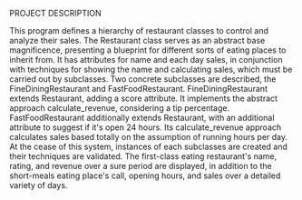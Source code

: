 PROJECT DESCRIPTION

 This program defines a hierarchy of restaurant classes to control and analyze their sales. 
The Restaurant class serves as an abstract base magnificence, presenting a blueprint for 
different sorts of eating places to inherit from. It has attributes for name and each day sales, 
in conjunction with techniques for showing the name and calculating sales, which must be 
carried out by subclasses. Two concrete subclasses are described, the FineDiningRestaurant 
and FastFoodRestaurant.
FineDiningRestaurant extends Restaurant, adding a score attribute. It implements the 
abstract approach calculate_revenue, considering a tip percentage. FastFoodRestaurant 
additionally extends Restaurant, with an additional attribute to suggest if it's open 24 hours. 
Its calculate_revenue approach calculates sales based totally on the assumption of running 
hours per day. At the cease of this system, instances of each subclasses are created and 
their techniques are validated. The first-class eating restaurant's name, rating, and revenue 
over a sure period are displayed, in addition to the short-meals eating place's call, opening 
hours, and sales over a detailed variety of days.
